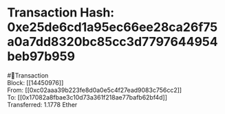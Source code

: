 
Transaction Hash: 0xe25de6cd1a95ec66ee28ca26f75a0a7dd8320bc85cc3d7797644954beb97b959
====================================================================================
  
#💸Transaction  
Block: [[14450976]]  
From: [[0xc02aaa39b223fe8d0a0e5c4f27ead9083c756cc2]]  
To: [[0x17082a8fbae3c10d73a361f218ae77bafb62bf4d]]  
Transferred: 1.1778 Ether